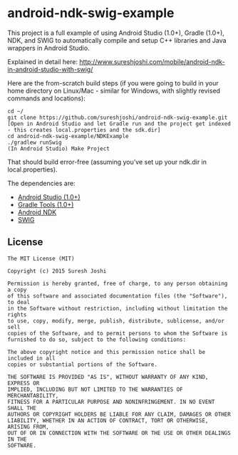 # android-ndk-swig-example
This project is a full example of using Android Studio (1.0+), Gradle (1.0+), NDK, and SWIG to automatically compile and setup C++ libraries and Java wrappers in Android Studio.

Explained in detail here: http://www.sureshjoshi.com/mobile/android-ndk-in-android-studio-with-swig/

Here are the from-scratch build steps (if you were going to build in your home directory on Linux/Mac - similar for Windows, with slightly revised commands and locations):

    cd ~/
    git clone https://github.com/sureshjoshi/android-ndk-swig-example.git
    [Open in Android Studio and let Gradle run and the project get indexed - this creates local.properties and the sdk.dir]
    cd android-ndk-swig-example/NDKExample
    ./gradlew runSwig
    (In Android Studio) Make Project

That should build error-free (assuming you’ve set up your ndk.dir in local.properties).

The dependencies are:

* [Android Studio (1.0+)](https://developer.android.com/tools/studio/index.html)
* [Gradle Tools (1.0+)](https://developer.android.com/tools/studio/index.html#build-system)
* [Android NDK](https://developer.android.com/tools/sdk/ndk/index.html)
* [SWIG](http://www.swig.org/)


License
-------

	The MIT License (MIT)

	Copyright (c) 2015 Suresh Joshi

	Permission is hereby granted, free of charge, to any person obtaining a copy
	of this software and associated documentation files (the "Software"), to deal
	in the Software without restriction, including without limitation the rights
	to use, copy, modify, merge, publish, distribute, sublicense, and/or sell
	copies of the Software, and to permit persons to whom the Software is
	furnished to do so, subject to the following conditions:

	The above copyright notice and this permission notice shall be included in all
	copies or substantial portions of the Software.

	THE SOFTWARE IS PROVIDED "AS IS", WITHOUT WARRANTY OF ANY KIND, EXPRESS OR
	IMPLIED, INCLUDING BUT NOT LIMITED TO THE WARRANTIES OF MERCHANTABILITY,
	FITNESS FOR A PARTICULAR PURPOSE AND NONINFRINGEMENT. IN NO EVENT SHALL THE
	AUTHORS OR COPYRIGHT HOLDERS BE LIABLE FOR ANY CLAIM, DAMAGES OR OTHER
	LIABILITY, WHETHER IN AN ACTION OF CONTRACT, TORT OR OTHERWISE, ARISING FROM,
	OUT OF OR IN CONNECTION WITH THE SOFTWARE OR THE USE OR OTHER DEALINGS IN THE
	SOFTWARE.
